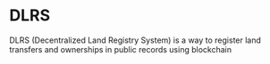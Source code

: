 # DLRS
DLRS (Decentralized Land Registry System) is a way to register land transfers and ownerships in public records using blockchain
